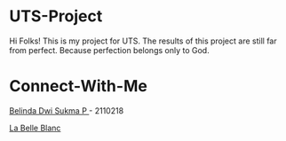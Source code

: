 # UTS-Project
Hi Folks! This is my project for UTS. The results of this project are still far from perfect. Because perfection belongs only to God.

# Connect-With-Me
<a href="https://www.instagram.com/yusufkata03/">Belinda Dwi Sukma P </a> - 2110218

<a href="https://github.com/Belindaputri90/tugas-uts-framework-programming"> La Belle Blanc </a>
